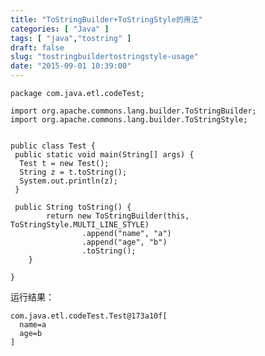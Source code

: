 ```yaml
---
title: "ToStringBuilder+ToStringStyle的用法"
categories: [ "Java" ]
tags: [ "java","tostring" ]
draft: false
slug: "tostringbuildertostringstyle-usage"
date: "2015-09-01 10:39:00"
---
```


    package com.java.etl.codeTest;
    
    import org.apache.commons.lang.builder.ToStringBuilder;
    import org.apache.commons.lang.builder.ToStringStyle;
    
    
    public class Test {
     public static void main(String[] args) {
      Test t = new Test();
      String z = t.toString();
      System.out.println(z);
     }
     


<!--more-->


     
     public String toString() {
            return new ToStringBuilder(this, ToStringStyle.MULTI_LINE_STYLE)
                    .append("name", "a")
                    .append("age", "b")
                    .toString();
        }
    
    }

运行结果：

    com.java.etl.codeTest.Test@173a10f[
      name=a
      age=b
    ]